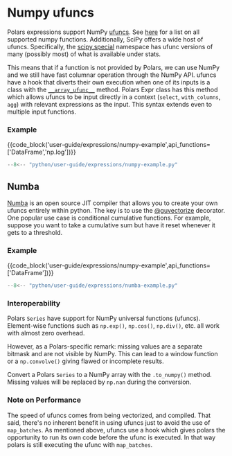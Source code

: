 # Numpy ufuncs

Polars expressions support NumPy [ufuncs](https://numpy.org/doc/stable/reference/ufuncs.html). See [here](https://numpy.org/doc/stable/reference/ufuncs.html#available-ufuncs)
for a list on all supported numpy functions. Additionally, SciPy offers a wide host of ufuncs. Specifically, the [scipy.special](https://docs.scipy.org/doc/scipy/reference/special.html#module-scipy.special) namespace has ufunc versions of many (possibly most) of what is available under stats.

This means that if a function is not provided by Polars, we can use NumPy and we still have fast columnar operation through the NumPy API. ufuncs have a hook that diverts their own execution when one of its inputs is a class with the [`__array_ufunc__`](https://numpy.org/doc/stable/reference/arrays.classes.html#special-attributes-and-methods) method. Polars Expr class has this method which allows ufuncs to be input directly in a context (`select`, `with_columns`, `agg`) with relevant expressions as the input. This syntax extends even to multiple input functions.

### Example

{{code_block('user-guide/expressions/numpy-example',api_functions=['DataFrame','np.log'])}}

```python exec="on" result="text" session="user-guide/numpy"
--8<-- "python/user-guide/expressions/numpy-example.py"
```

## Numba

[Numba](https://numba.pydata.org/) is an open source JIT compiler that allows you to create your own ufuncs entirely within python. The key is to use the [@guvectorize](https://numba.readthedocs.io/en/stable/user/vectorize.html#the-guvectorize-decorator) decorator. One popular use case is conditional cumulative functions. For example, suppose you want to take a cumulative sum but have it reset whenever it gets to a threshold.

### Example

{{code_block('user-guide/expressions/numpy-example',api_functions=['DataFrame'])}}

```python exec="on" result="text" session="user-guide/numpy"
--8<-- "python/user-guide/expressions/numba-example.py"
```

### Interoperability

Polars `Series` have support for NumPy universal functions (ufuncs). Element-wise functions such as `np.exp()`, `np.cos()`, `np.div()`, etc. all work with almost zero overhead.

However, as a Polars-specific remark: missing values are a separate bitmask and are not visible by NumPy. This can lead to a window function or a `np.convolve()` giving flawed or incomplete results.

Convert a Polars `Series` to a NumPy array with the `.to_numpy()` method. Missing values will be replaced by `np.nan` during the conversion.

### Note on Performance

The speed of ufuncs comes from being vectorized, and compiled. That said, there's no inherent benefit in using ufuncs just to avoid the use of `map_batches`. As mentioned above, ufuncs use a hook which gives polars the opportunity to run its own code before the ufunc is executed. In that way polars is still executing the ufunc with `map_batches`.
